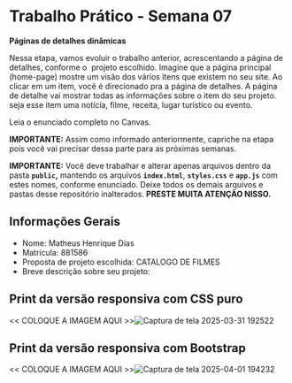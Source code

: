 # Trabalho Prático - Semana 07

**Páginas de detalhes dinâmicas**

Nessa etapa, vamos evoluir o trabalho anterior, acrescentando a página de detalhes, conforme o  projeto escolhido. Imagine que a página principal (home-page) mostre um visão dos vários itens que existem no seu site. Ao clicar em um item, você é direcionado pra a página de detalhes. A página de detalhe vai mostrar todas as informações sobre o item do seu projeto. seja esse item uma notícia, filme, receita, lugar turístico ou evento.

Leia o enunciado completo no Canvas. 

**IMPORTANTE:** Assim como informado anteriormente, capriche na etapa pois você vai precisar dessa parte para as próximas semanas. 

**IMPORTANTE:** Você deve trabalhar e alterar apenas arquivos dentro da pasta **`public`,** mantendo os arquivos **`index.html`**, **`styles.css`** e **`app.js`** com estes nomes, conforme enunciado. Deixe todos os demais arquivos e pastas desse repositório inalterados. **PRESTE MUITA ATENÇÃO NISSO.**

## Informações Gerais

- Nome: Matheus Henrique Dias 
- Matricula: 881586
- Proposta de projeto escolhida: CATALOGO DE FILMES
- Breve descrição sobre seu projeto: 

## Print da versão responsiva com CSS puro

<<  COLOQUE A IMAGEM AQUI >>![Captura de tela 2025-03-31 192522](https://github.com/user-attachments/assets/152dbd9b-6d2d-46a2-ba04-358e0d7f44dc)


## Print da versão responsiva com Bootstrap

<<  COLOQUE A IMAGEM AQUI >>![Captura de tela 2025-04-01 194232](https://github.com/user-attachments/assets/32a62065-f664-406d-8637-c03435eecd6f)

